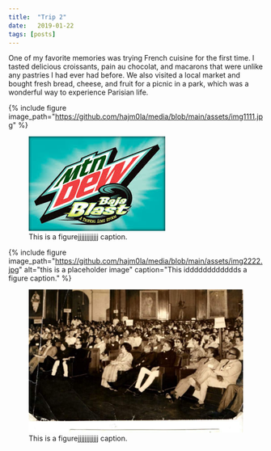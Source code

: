 ```yaml
---
title:  "Trip 2"
date:   2019-01-22
tags: [posts]
---
```



One of my favorite memories was trying French cuisine for the first time. I tasted delicious croissants, pain au chocolat, and macarons that were unlike 
any pastries I had ever had before. We also visited a local market and bought fresh bread, cheese, and fruit for a picnic in a park, which was a wonderful
way to experience Parisian life.


{% include figure image_path="https://github.com/hajm0la/media/blob/main/assets/img1111.jpg" %}

<figure>
  <img src="/assets/images.jpeg" alt="this is a placeholder image">
  <figcaption>This is a figurejjjjjjjjjjjj caption.</figcaption>
</figure>

{% include figure image_path="https://github.com/hajm0la/media/blob/main/assets/img2222.jpg" alt="this is a placeholder image" caption="This idddddddddddds a figure caption." %}

<figure>
  <img src="https://github.com/hajm0la/media/blob/main/assets/img2222.jpg" alt="this is a placeholder image">
  <figcaption>This is a figurejjjjjjjjjjjj caption.</figcaption>
</figure>
